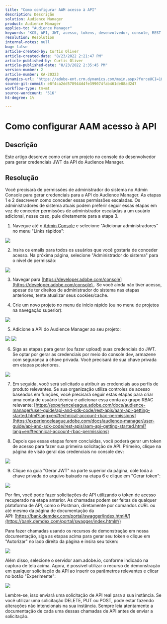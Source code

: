 ```yaml
---
title: "Como configurar AAM acesso à API"
description: Descrição
solution: Audience Manager
product: Audience Manager
applies-to: "Audience Manager"
keywords: "KCS, API, JWT, acesso, tokens, desenvolvedor, console, REST API, REST"
resolution: Resolution
internal-notes: null
bug: false
article-created-by: Curtis Oliver
article-created-date: "8/23/2022 2:21:47 PM"
article-published-by: Curtis Oliver
article-published-date: "8/23/2022 2:35:45 PM"
version-number: 2
article-number: KA-20323
dynamics-url: "https://adobe-ent.crm.dynamics.com/main.aspx?forceUCI=1&pagetype=entityrecord&etn=knowledgearticle&id=494ec7ea-ee22-ed11-b83e-0022480868ff"
source-git-commit: e8f4ca2dd578944d4fe399074fab461de88ad247
workflow-type: tm+mt
source-wordcount: '516'
ht-degree: 1%

---
```


# Como configurar AAM acesso à API

## Descrição


Este artigo descreve como criar um projeto no console do desenvolvedor para gerar credenciais JWT da API do Audience Manager.


## Resolução


Você precisará de permissões de administrador do sistema no Admin Console para gerar credenciais para a API do Audience Manager. As etapas 1 e 2 descrevem como conceder essas permissões escaladas. Os administradores de sistema atuais podem preferir seguir essas etapas em vez de conceder permissões de administrador escaladas a um usuário adicional, nesse caso, pule diretamente para a etapa 3.

1) Navegue até o [Admin Console](https://adminconsole.adobe.com/) e selecione &quot;Adicionar administradores&quot; no menu &quot;Links rápidos&quot;:

![](assets/27c759f0-4418-ed11-b83e-0022480868ff.png)

2) Insira os emails para todos os usuários que você gostaria de conceder acesso. Na próxima página, selecione &quot;Administrador do sistema&quot; para o nível de permissão:

![](assets/4eaf764b-4518-ed11-b83e-0022480868ff.png)

3) Navegar para [https://developer.adobe.com/console](https://developer.adobe.com/console) . Se você ainda não tiver acesso, apesar de ter direitos de administrador do sistema nas etapas anteriores, tente atualizar seus cookies/cache.

4) Crie um novo projeto no menu de início rápido (ou no menu de projetos na navegação superior):

![](assets/363a9d79-1418-ed11-b83e-0022480868ff.png)

5) Adicione a API do Audience Manager ao seu projeto:

![](assets/a06e1ebd-1418-ed11-b83e-0022480868ff.png)
![](assets/26768505-1518-ed11-b83e-0022480868ff.png)

6) Siga as etapas para gerar (ou fazer upload) suas credenciais do JWT. Se optar por gerar as credenciais por meio do console dev, armazene com segurança a chave privada. Você precisará de sua chave privada em etapas posteriores. 

![](assets/d7e73a64-1518-ed11-b83e-0022480868ff.png)

7) Em seguida, você será solicitado a atribuir as credenciais aos perfis de produto relevantes. Se sua organização utiliza controles de acesso baseados em funções, você precisará seguir estas etapas para criar uma conta de usuário técnica e adicionar essa conta ao grupo RBAC relevante: [https://experienceleague.adobe.com/docs/audience-manager/user-guide/api-and-sdk-code/rest-apis/aam-api-getting-started.html?lang=en#technical-account-rbac-permissions](https://experienceleague.adobe.com/docs/audience-manager/user-guide/api-and-sdk-code/rest-apis/aam-api-getting-started.html?lang=en#technical-account-rbac-permissions)

8) Depois que essas etapas forem concluídas, você poderá gerar um token de acesso para fazer sua primeira solicitação de API. Primeiro, clique na página de visão geral das credenciais no console dev:

![](assets/f9ef434b-ef22-ed11-b83e-0022480868ff.png)

9) Clique na guia &quot;Gerar JWT&quot; na parte superior da página, cole toda a chave privada do arquivo baixado na etapa 6 e clique em &quot;Gerar token&quot;:

![](assets/54d65c8d-ef22-ed11-b83e-0022480868ff.png)

Por fim, você pode fazer solicitações de API utilizando o token de acesso recuperado na etapa anterior. As chamadas podem ser feitas de qualquer plataforma de API, como o Postman, diretamente por comandos cURL ou até mesmo da página de documentação da API: [https://bank.demdex.com/portal/swagger/index.html#/](https://bank.demdex.com/portal/swagger/index.html#/)

Para fazer chamadas usando os recursos de demonstração em nossa documentação, siga as etapas acima para gerar seu token e clique em &quot;Autorizar&quot; no lado direito da página e insira seu token:

![](assets/ba540b4f-f022-ed11-b83e-0022480868ff.png)

Além disso, selecione o servidor aam.adobe.io, conforme indicado na captura de tela acima. Agora, é possível utilizar o recurso de demonstração em qualquer solicitação da API ao inserir os parâmetros relevantes e clicar no botão &quot;Experimente&quot;: 

![](assets/0ef8197f-f022-ed11-b83e-0022480868ff.png)

Lembre-se, isso enviará uma solicitação de API real para a sua instância. Se você utilizar uma solicitação DELETE, PUT ou POST, pode estar fazendo alterações não intencionais na sua instância. Sempre leia atentamente a documentação de cada uma dessas chamadas de API antes de enviar a solicitação.


